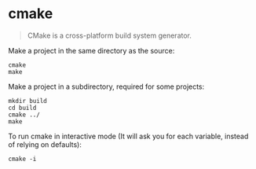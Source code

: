 # cmake

> CMake is a cross-platform build system generator.

Make a project in the same directory as the source:

```
cmake
make
```

Make a project in a subdirectory, required for some projects:

```
mkdir build
cd build
cmake ../
make
```

To run cmake in interactive mode (It will ask you for each variable, 
instead of relying on defaults):

`cmake -i`
